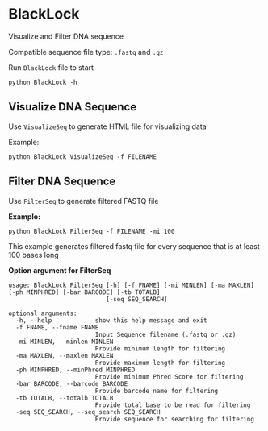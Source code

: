# BlackLock
Visualize and Filter DNA sequence

Compatible sequence file type: `.fastq` and `.gz`

Run `BlackLock` file to start

```
python BlackLock -h
```
## Visualize DNA Sequence
Use `VisualizeSeq` to generate HTML file for visualizing data 

Example:
```
python BlackLock VisualizeSeq -f FILENAME
```
## Filter DNA Sequence
Use `FilterSeq` to generate filtered FASTQ file

**Example:**
```
python BlackLock FilterSeq -f FILENAME -mi 100
```
  This example generates filtered fastq file for every sequence that is at least 100 bases long

**Option argument for FilterSeq**

```
usage: BlackLock FilterSeq [-h] [-f FNAME] [-mi MINLEN] [-ma MAXLEN] [-ph MINPHRED] [-bar BARCODE] [-tb TOTALB]
                           [-seq SEQ_SEARCH]

optional arguments:
  -h, --help            show this help message and exit
  -f FNAME, --fname FNAME
                        Input Sequence filename (.fastq or .gz)
  -mi MINLEN, --minlen MINLEN
                        Provide minimum length for filtering
  -ma MAXLEN, --maxlen MAXLEN
                        Provide maximum length for filtering
  -ph MINPHRED, --minPhred MINPHRED
                        Provide minimum Phred Score for filtering
  -bar BARCODE, --barcode BARCODE
                        Provide barcode name for filtering
  -tb TOTALB, --totalb TOTALB
                        Provide total base to be read for filtering
  -seq SEQ_SEARCH, --seq_search SEQ_SEARCH
                        Provide sequence for searching for filtering
```

